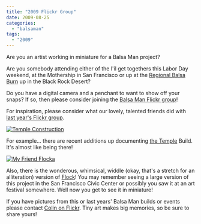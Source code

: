 ```yaml
---
title: "2009 Flickr Group"
date: 2009-08-25
categories: 
  - "balsaman"
tags: 
  - "2009"
---
```


Are you an artist working in miniature for a Balsa Man project?

Are you somebody attending either of the l'il get togethers this Labor Day weekend, at the Mothership in San Francisco or up at the [Regional Balsa Burn](https://balsaman.org/2009/08/balsa-man-comes-to-the-black-rock-desert/) up in the Black Rock Desert?

Do you have a digital camera and a penchant to want to show off your snaps? If so, then please consider joining the [Balsa Man Flickr group](https://www.flickr.com/groups/balsaman2009/)!

For inspiration, please consider what our lovely, talented friends did with [last year's Flickr group](https://balsaman.org/2009/07/what-is-balsa-man/).

[![Temple Construction](/images/3853438093_dec7407b63_m_d.jpg "Temple Construction")](https://www.flickr.com/photos/netdiva/3853438093/in/pool-1215242@N23)

For example… there are recent additions up documenting [the Temple](https://balsaman.org/2009/08/the-temple-of-minor-irregularities/) Build. It's almost like being there!

[![My Friend Flocka](/images/3844412476_2582842d15_m_d.jpg "My Friend Flocka")](https://www.flickr.com/photos/yatima/3844412476/in/pool-1215242@N23)

Also, there is the wonderous, whimsical, widdle (okay, that's a stretch for an alliteration) version of [Flock](https://www.leonardo.info/gallery/burningman/christian.html)! You may remember seeing a large version of this project in the San Francisco Civic Center or possibly you saw it at an art festival somewhere. Well now you get to see it in miniature!

If you have pictures from this or last years' Balsa Man builds or events please contact [Colin on Flickr](https://www.flickr.com/photos/headlouse/). Tiny art makes big memories, so be sure to share yours!
